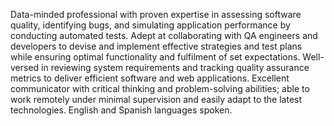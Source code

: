Data-minded professional with proven expertise in assessing software quality, identifying bugs, and simulating application performance by conducting automated tests. Adept at collaborating with QA engineers and developers to devise and implement effective strategies and test plans while ensuring optimal functionality and fulfilment of set expectations.
Well-versed in reviewing system requirements and tracking quality assurance metrics to deliver efficient software and web applications. Excellent communicator with critical thinking and problem-solving abilities; able to work remotely under minimal supervision and easily adapt to the latest technologies.
English and Spanish languages spoken.
